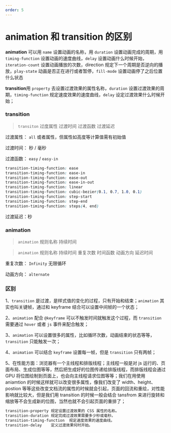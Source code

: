 ```yaml
---
order: 5
---
```


# animation 和 transition 的区别

**animation** 可以用 `name` 设置动画的名称，用 `duration` 设置动画完成的周期，用 `timing-function` 设置动画的速度曲线，`delay` 设置动画什么时候开始，`iteration-count` 设置动画播放的次数，direction 规定下一个周期是否逆向的播放，`play-state` 动画是否正在进行或者暂停，`fill-mode` 设置动画停了之后位置什么状态

**transition**用 `property` 去设置过渡效果的属性名称，`duration` 设置过渡效果的周期，`timing-function` 规定速度效果的速度曲线，`delay` 设定过渡效果什么时候开始；

### transition

> `transiton` 过度属性 过渡时间 过渡函数 过渡延迟

过渡属性： `all` 或者属性，但属性如高度等计算值需有初始值

过渡时间： 秒 / 毫秒

过渡函数： `easy` / `easy-in`

```css
transition-timing-function: ease
transition-timing-function: ease-in
transition-timing-function: ease-out
transition-timing-function: ease-in-out
transition-timing-function: linear
transition-timing-function: cubic-bezier(0.1, 0.7, 1.0, 0.1)
transition-timing-function: step-start
transition-timing-function: step-end
transition-timing-function: steps(4, end)
```

过渡延迟：秒

### animation

> `animation` 规则名称 持续时间

> `animation` 规则名称 持续时间 重复次数 时间函数 动画方向 延迟时间

重复次数： `Infinity` 无限循环

动画方向： `alternate`

### 区别

1、`transition` 是过渡，是样式值的变化的过程，只有开始和结束；`animation` 其实也叫关键帧，通过和 keyframe 结合可以设置中间帧的一个状态；

2、`animation` 配合 `@keyframe` 可以不触发时间就触发这个过程，而 `transition` 需要通过 `hover` 或者 `js` 事件来配合触发；

3、`animation` 可以设置很多的属性，比如循环次数，动画结束的状态等等，`transition` 只能触发一次；

4、`animation` 可以结合 `keyframe` 设置每一帧，但是 `transition` 只有两帧；

5、在性能方面：浏览器有一个主线程和排版线程；主线程一般是对 js 运行的、页面布局、生成位图等等，然后把生成好的位图传递给排版线程，而排版线程会通过 GPU 将位图绘制到页面上，也会向主线程请求位图等等；我们在用使用 aniamtion 的时候这样就可以改变很多属性，像我们改变了 width、height、postion 等等这些改变文档流的属性的时候就会引起，页面的回流和重绘，对性能影响就比较大，但是我们用 transition 的时候一般会结合 tansfrom 来进行旋转和缩放等不会生成新的位图，当然也就不会引起页面的重排了；

```css
transition-property	规定设置过渡效果的 CSS 属性的名称。
transition-duration	规定完成过渡效果需要多少秒或毫秒。
transition-timing-function	规定速度效果的速度曲线。
transition-delay	定义过渡效果何时开始。

```
